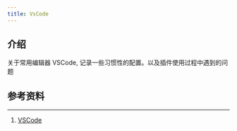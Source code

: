 ```yaml
---
title: VsCode
---
```


## 介绍

关于常用编辑器 VSCode, 记录一些习惯性的配置。以及插件使用过程中遇到的问题

## 参考资料

***
1. [VSCode](https://code.visualstudio.com/docs)
